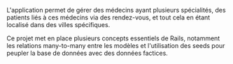 L'application permet de gérer des médecins ayant plusieurs spécialités, des patients liés à ces médecins via des rendez-vous, et tout cela en étant localisé dans des villes spécifiques.

Ce projet met en place plusieurs concepts essentiels de Rails, notamment les relations many-to-many entre les modèles et l'utilisation des seeds pour peupler la base de données avec des données factices.
